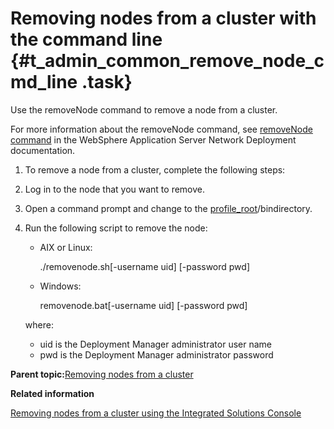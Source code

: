 # Removing nodes from a cluster with the command line {#t_admin_common_remove_node_cmd_line .task}

Use the removeNode command to remove a node from a cluster.

For more information about the removeNode command, see [removeNode command](https://www.ibm.com/docs/en/was-nd/8.5.5?topic=tools-removenode-command) in the WebSphere Application Server Network Deployment documentation.

1.  To remove a node from a cluster, complete the following steps:
2.  Log in to the node that you want to remove.

3.  Open a command prompt and change to the [profile\_root](../plan/i_ovr_r_directory_conventions.md)/bindirectory.

4.  Run the following script to remove the node:

    -   AIX or Linux:

        ./removenode.sh\[-username uid\] \[-password pwd\]

    -   Windows:

        removenode.bat\[-username uid\] \[-password pwd\]

    where:

    -   uid is the Deployment Manager administrator user name
    -   pwd is the Deployment Manager administrator password

**Parent topic:**[Removing nodes from a cluster](../admin/c_admin_common_remove_nodes.md)

**Related information**  


[Removing nodes from a cluster using the Integrated Solutions Console](../admin/t_admin_common_remove_node.md)

